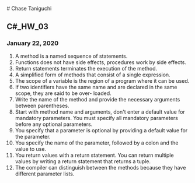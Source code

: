 ﻿﻿# Chase Taniguchi## C#_HW_03### January 22, 20201. A method is a named sequence of statements.1. Functions does not have side effects, procedures work by side effects.1. Return statements terminates the execution of the method.1. A simplified form of methods that consist of a single expression.1. The scope of a variable is the region of a program where it can be used.1. If two identifiers have the same name and are declared in the same scope, they are said to be over-loaded.1. Write the name of the method and provide the necessary arguments between parentheses.1. Start with method name and arguments, don't enter a default value for mandatoryparameters. You must specify all mandatory parameters before any optional parameters.1. You specify that a parameter is optional by providing a default value for theparameter.1. You specify the name of the parameter, followed by a colon and the value to use.1. You return values with a return statement. You can return multiple values by writinga return statement that returns a tuple.1. The compiler can distinguish between the methods because they have different parameter lists.